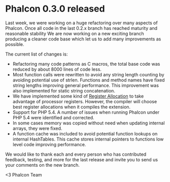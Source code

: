 Phalcon 0.3.0 released
======================

Last week, we were working on a huge refactoring over many aspects of
Phalcon. Once all code in the last 0.2.x branch has reached maturity and
reasonable stability We are now working on a new exciting branch
producing a cleaner code base which let us to add many improvements as
possible.

The current list of changes is:

- Refactoring many code patterns as C macros, the total base code was
  reduced by about 8000 lines of code less.
- Most function calls were rewritten to avoid any string length
  counting by avoiding potential use of strlen. Functions and method
  names have fixed string lengths improving general performance. This
  improvement was also implemented for static string concatenation.
- We have implemented some kind of [Register
  Allocation](http://en.wikipedia.org/wiki/Register_allocation) to
  take advantage of processor registers. However, the compiler will
  choose best register allocations when it compiles the extension.
- Support for PHP 5.4. A number of issues when running Phalcon under
  PHP 5.4 were identified and corrected.
- In some cases memory was copied without need when updating internal
  arrays, they were fixed.
- A function cache was included to avoid potential function lookups on
  internal HashTables. This cache stores internal pointers to
  functions low level code improving performance.

We would like to thank each and every person who has contributed
feedback, testing, and more for the last release and invite you to send
us your comments on the new branch.

<3 Phalcon Team